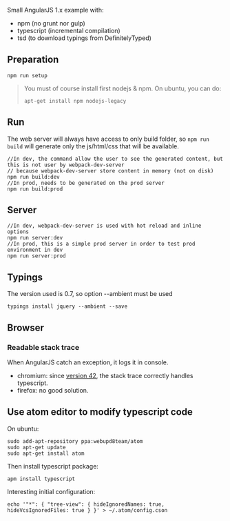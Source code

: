 Small AngularJS 1.x example with:
* npm (no grunt nor gulp)
* typescript (incremental compilation)
* tsd (to download typings from DefinitelyTyped)

## Preparation

````
npm run setup
````

> You must of course install first nodejs & npm. On ubuntu, you can do:
>
> ````
> apt-get install npm nodejs-legacy
> ````

## Run

The web server will always have access to only build folder, so `npm run build` will generate
only the js/html/css that will be available.

````
//In dev, the command allow the user to see the generated content, but this is not user by webpack-dev-server
// because webpack-dev-server store content in memory (not on disk)
npm run build:dev
//In prod, needs to be generated on the prod server
npm run build:prod
````

## Server

````
//In dev, webpack-dev-server is used with hot reload and inline options
npm run server:dev
//In prod, this is a simple prod server in order to test prod environment in dev
npm run server:prod
````

## Typings

The version used is 0.7, so option --ambient must be used

```
typings install jquery --ambient --save
```

## Browser

### Readable stack trace

When AngularJS catch an exception, it logs it in console.
* chromium: since [version 42](https://code.google.com/p/chromium/issues/detail?id=357958), the stack trace correctly handles typescript.
* firefox: no good solution.

## Use atom editor to modify typescript code

On ubuntu:
````
sudo add-apt-repository ppa:webupd8team/atom
sudo apt-get update
sudo apt-get install atom
````

Then install typescript package:
````
apm install typescript
````

Interesting initial configuration:

````
echo '"*": { "tree-view": { hideIgnoredNames: true, hideVcsIgnoredFiles: true } }' > ~/.atom/config.cson
````
